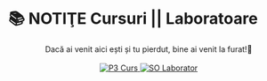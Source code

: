 # 📚 NOTIŢE Cursuri || Laboratoare

<p align="center">
  Dacă ai venit aici ești și tu pierdut, bine ai venit la furat!🥹
  <br><br>
  
  <a href="./P3_curs">
    <img src="https://img.shields.io/badge/Programare_3-005F73?style=for-the-badge" alt="P3 Curs">
  </a>
  
  <a href="./SO_lab">
    <img src="https://img.shields.io/badge/Sisteme_de_operare_I-005F73?style=for-the-badge" alt="SO Laborator">
  </a>
</p>
